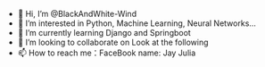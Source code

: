 - 👋 Hi, I’m @BlackAndWhite-Wind
- 👀 I’m interested in Python, Machine Learning, Neural Networks...
- 🌱 I’m currently learning Django and Springboot
- 💞️ I’m looking to collaborate on Look at the following 
- 📫 How to reach me：FaceBook name: Jay Julia

<!---
BlackAndWhite-Wind/BlackAndWhite-Wind is a ✨ special ✨ repository because its `README.md` (this file) appears on your GitHub profile.
You can click the Preview link to take a look at your changes.
--->
